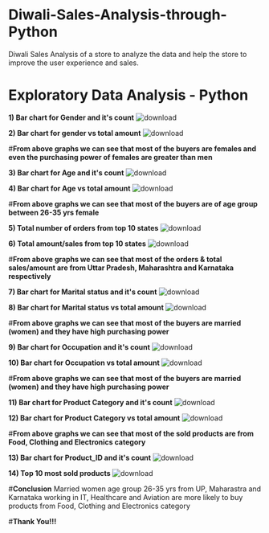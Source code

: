 # Diwali-Sales-Analysis-through-Python
Diwali Sales Analysis of a store to analyze the data and help the store to improve the user experience and sales.

# **Exploratory Data Analysis - Python**

**1) Bar chart for Gender and it's count**
![download](https://github.com/SanketPatil798/Diwali-Sales-Analysis-through-Python/assets/91628466/ebd2567f-e2f4-41e5-a5d1-49417a45c71b)

**2) Bar chart for gender vs total amount**
![download](https://github.com/SanketPatil798/Diwali-Sales-Analysis-through-Python/assets/91628466/e095a1fd-571c-4ecc-8dab-6edaf70166d7)

#**From above graphs we can see that most of the buyers are females and even the purchasing power of females are greater than men**

**3) Bar chart for Age and it's count**
![download](https://github.com/SanketPatil798/Diwali-Sales-Analysis-through-Python/assets/91628466/1e081b35-d3af-487e-97a0-e905f6cd515a)

**4) Bar chart for Age vs total amount**
![download](https://github.com/SanketPatil798/Diwali-Sales-Analysis-through-Python/assets/91628466/6ea57c3c-6907-4b86-8044-9260111c2c96)

#**From above graphs we can see that most of the buyers are of age group between 26-35 yrs female**

**5) Total number of orders from top 10 states**
![download](https://github.com/SanketPatil798/Diwali-Sales-Analysis-through-Python/assets/91628466/1696b8cf-48e0-4e04-8be8-b8ae1a028922)

**6) Total amount/sales from top 10 states**
![download](https://github.com/SanketPatil798/Diwali-Sales-Analysis-through-Python/assets/91628466/725e1558-c024-497f-b33e-d6f822e9ff68)

#**From above graphs we can see that most of the orders & total sales/amount are from Uttar Pradesh, Maharashtra and Karnataka respectively**

**7) Bar chart for Marital status and it's count**
![download](https://github.com/SanketPatil798/Diwali-Sales-Analysis-through-Python/assets/91628466/4f769205-4164-4b15-9462-25d2afe0a704)

**8) Bar chart for Marital status vs total amount**
![download](https://github.com/SanketPatil798/Diwali-Sales-Analysis-through-Python/assets/91628466/a49f0825-37f1-4264-8af0-d3cac280b5bf)

#**From above graphs we can see that most of the buyers are married (women) and they have high purchasing power**

**9) Bar chart for Occupation and it's count**
![download](https://github.com/SanketPatil798/Diwali-Sales-Analysis-through-Python/assets/91628466/6f84a590-050a-4b45-b050-96b4bfe127fd)

**10) Bar chart for Occupation vs total amount**
![download](https://github.com/SanketPatil798/Diwali-Sales-Analysis-through-Python/assets/91628466/7d2dd839-92d3-4984-b542-75a248406d15)

#**From above graphs we can see that most of the buyers are married (women) and they have high purchasing power**

**11) Bar chart for Product Category and it's count**
![download](https://github.com/SanketPatil798/Diwali-Sales-Analysis-through-Python/assets/91628466/88ff0271-95d0-4a09-b834-410535e622cd)

**12) Bar chart for Product Category vs total amount**
![download](https://github.com/SanketPatil798/Diwali-Sales-Analysis-through-Python/assets/91628466/80b9bf82-1966-4b4f-b8ac-e95af9c2d639)

#**From above graphs we can see that most of the sold products are from Food, Clothing and Electronics category**

**13) Bar chart for Product_ID and it's count**
![download](https://github.com/SanketPatil798/Diwali-Sales-Analysis-through-Python/assets/91628466/eb6f146e-308a-4956-ba86-f1c5f8fc0469)

**14) Top 10 most sold products**
![download](https://github.com/SanketPatil798/Diwali-Sales-Analysis-through-Python/assets/91628466/7b9c1c92-07c3-4186-a69b-2d0fc48cfaad)

#**Conclusion**
Married women age group 26-35 yrs from UP, Maharastra and Karnataka working in IT, Healthcare and Aviation are more likely to buy products from Food, Clothing and Electronics category

#**Thank You!!!**
